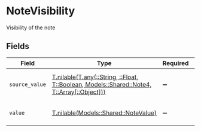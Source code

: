 # NoteVisibility

Visibility of the note


## Fields

| Field                                                                                                                                | Type                                                                                                                                 | Required                                                                                                                             | Description                                                                                                                          | Example                                                                                                                              |
| ------------------------------------------------------------------------------------------------------------------------------------ | ------------------------------------------------------------------------------------------------------------------------------------ | ------------------------------------------------------------------------------------------------------------------------------------ | ------------------------------------------------------------------------------------------------------------------------------------ | ------------------------------------------------------------------------------------------------------------------------------------ |
| `source_value`                                                                                                                       | [T.nilable(T.any(::String, ::Float, T::Boolean, Models::Shared::Note4, T::Array[::Object]))](../../models/shared/notesourcevalue.md) | :heavy_minus_sign:                                                                                                                   | The source value of the notes visibility.                                                                                            | Public                                                                                                                               |
| `value`                                                                                                                              | [T.nilable(Models::Shared::NoteValue)](../../models/shared/notevalue.md)                                                             | :heavy_minus_sign:                                                                                                                   | The visibility of the notes.                                                                                                         | public                                                                                                                               |